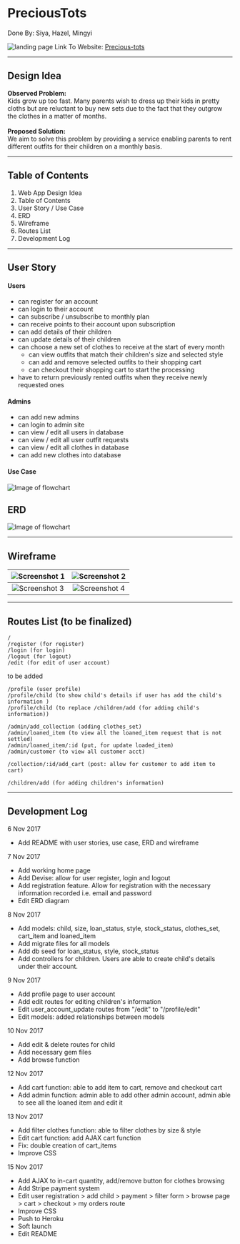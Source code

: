 # PreciousTots
Done By: Siya, Hazel, Mingyi <br>


![landing page](./app/assets/images/landing_page.png)
Link To Website: [Precious-tots](https://precious-tots.herokuapp.com)

---

## Design Idea
**Observed Problem:** <br>
Kids grow up too fast. Many parents wish to dress up their kids in pretty cloths but are reluctant to buy new sets due to the fact that they outgrow the clothes in a matter of months.<br><br>
**Proposed Solution:** <br>
We aim to solve this problem by providing a service enabling parents to rent different outfits for their children on a monthly basis.

---

## Table of Contents
1. Web App Design Idea
1. Table of Contents
1. User Story / Use Case
1. ERD
1. Wireframe
1. Routes List
1. Development Log

---

## User Story
#### Users
- can register for an account
- can login to their account
- can subscribe / unsubscribe to monthly plan
- can receive points to their account upon subscription
- can add details of their children
- can update details of their children
- can choose a new set of clothes to receive at the start of every month
  - can view outfits that match their children's size and selected style
  - can add and remove selected outfits to their shopping cart
  - can checkout their shopping cart to start the processing
- have to return previously rented outfits when they receive newly requested ones

#### Admins
- can add new admins
- can login to admin site
- can view / edit all users in database
- can view / edit all user outfit requests
- can view / edit all clothes in database
- can add new clothes into database

#### Use Case
![Image of flowchart](app/assets/readme_img/use_case.png)

## ERD
![Image of flowchart](app/assets/readme_img/ERD_nov8.png)

---

## Wireframe
![Screenshot 1](/app/assets/readme_img/homepage.png)  |  ![Screenshot 2](/app/assets/readme_img/admin_register.png)
:------------------------------------------------:|:-------------------------------------------------:
![Screenshot 3](/app/assets/readme_img/profile.png)  |  ![Screenshot 4](/app/assets/readme_img/search.png)

---
## Routes List (to be finalized)

```
/
/register (for register)
/login (for login)
/logout (for logout)
/edit (for edit of user account)
```

to be added

```
/profile (user profile)
/profile/child (to show child's details if user has add the child's information )
/profile/child (to replace /children/add (for adding child's information))

/admin/add_collection (adding clothes_set)
/admin/loaned_item (to view all the loaned_item request that is not settled)
/admin/loaned_item/:id (put, for update loaded_item)
/admin/customer (to view all customer acct)

/collection/:id/add_cart (post: allow for customer to add item to cart)

/children/add (for adding children's information)
```

---

## Development Log

6 Nov 2017
* Add README with user stories, use case, ERD and wireframe

7 Nov 2017
* Add working home page
* Add Devise: allow for user register, login and logout
* Add registration feature. Allow for registration with the necessary information recorded i.e. email and password
* Edit ERD diagram

8 Nov 2017
* Add models: child, size, loan_status, style, stock_status, clothes_set, cart_item and loaned_item
* Add migrate files for all models
* Add db seed for loan_status, style, stock_status
* Add controllers for children. Users are able to create child's details under their account.

9 Nov 2017
* Add profile page to user account
* Add edit routes for editing children's information
* Edit user_account_update routes from "/edit" to "/profile/edit"
* Edit models: added relationships between models

10 Nov 2017
* Add edit & delete routes for child
* Add necessary gem files
* Add browse function

12 Nov 2017
* Add cart function: able to add item to cart, remove and checkout cart
* Add admin function: admin able to add other admin account, admin able to see all the loaned item and edit it

13 Nov 2017
* Add filter clothes function: able to filter clothes by size & style
* Edit cart function: add AJAX cart function
* Fix: double creation of cart_items
* Improve CSS

15 Nov 2017
* Add AJAX to in-cart quantity, add/remove button for clothes browsing
* Add Stripe payment system
* Edit user registration > add child > payment > filter form > browse page > cart > checkout > my orders route
* Improve CSS
* Push to Heroku
* Soft launch
* Edit README

<!-- ## README

This README would normally document whatever steps are necessary to get the
application up and running.

Things you may want to cover:

* Ruby version

* System dependencies

* Configuration

* Database creation

* Database initialization

* How to run the test suite

* Services (job queues, cache servers, search engines, etc.)

* Deployment instructions

* ... -->
